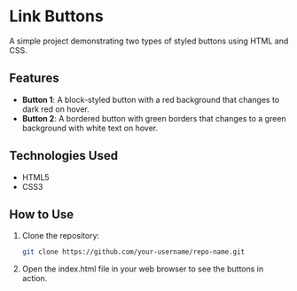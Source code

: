 # Link Buttons

A simple project demonstrating two types of styled buttons using HTML and CSS.

## Features

- **Button 1**: A block-styled button with a red background that changes to dark red on hover.
- **Button 2**: A bordered button with green borders that changes to a green background with white text on hover.

## Technologies Used

- HTML5
- CSS3

## How to Use

1. Clone the repository:
   ```bash
   git clone https://github.com/your-username/repo-name.git
2. Open the index.html file in your web browser to see the buttons in action.
